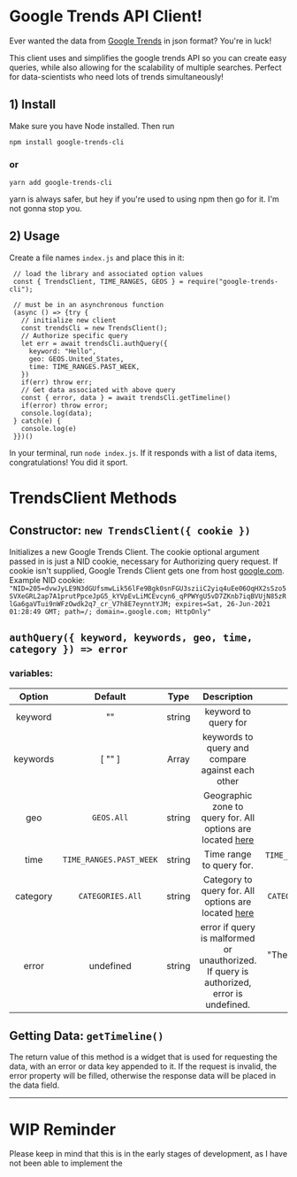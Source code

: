 # Google Trends API Client!
Ever wanted the data from [Google Trends](https://trends.google.com/trends/explore) in json format? You're in luck! 

This client uses and simplifies the google trends API so you can create easy queries, while also allowing for the scalability of multiple searches. Perfect for data-scientists who need lots of trends simultaneously!

## 1) Install
Make sure you have Node installed. Then run

    npm install google-trends-cli
  
### or

    yarn add google-trends-cli

yarn is always safer, but hey if you're used to using npm then go for it. I'm not gonna stop you.

## 2) Usage 
Create a file names `index.js` and place this in it:

     // load the library and associated option values
     const { TrendsClient, TIME_RANGES, GEOS } = require("google-trends-cli");
     
     // must be in an asynchronous function
     (async () => {try {
       // initialize new client
       const trendsCli = new TrendsClient();
       // Authorize specific query
       let err = await trendsCli.authQuery({
         keyword: "Hello",
         geo: GEOS.United_States,
         time: TIME_RANGES.PAST_WEEK,
       })
       if(err) throw err;
       // Get data associated with above query
       const { error, data } = await trendsCli.getTimeline()
       if(error) throw error;
       console.log(data);
     } catch(e) {
       console.log(e)
     }})()

In your terminal, run `node index.js`. If it responds with a list of data items, congratulations! You did it sport.

# TrendsClient Methods

## Constructor: `new TrendsClient({ cookie })`

Initializes a new Google Trends Client. The cookie optional argument passed in is just a NID cookie, necessary for Authorizing query request. If cookie isn't supplied, Google Trends Client gets one from host [google.com](googl.com).
Example NID cookie: `"NID=205=dvwJyLE9N3dGUfsmwLik56lFe9Bgk0snFGU3sziiC2yiq4uEe06OqHX2sSzo5SVXeGRL2ap7A1prutPpceJpG5_kYVpEvLiMCEvcyn6_qPPWYgU5vD7ZKnb7iqBVUjN85zRlGa6gaVTui9nWFzOwdk2q7_cr_V7h8E7eynntYJM; expires=Sat, 26-Jun-2021 01:28:49 GMT; path=/; domain=.google.com; HttpOnly"`

## `authQuery({ keyword, keywords, geo, time, category }) => error` 
### variables:
  | Option | Default | Type  |  Description           | Example |
  |:--------:|:---:|:-------:|:----------------------:|:-------------:|
  | keyword | "" | string | keyword to query for | "Hello" |
  | keywords | [ "" ] | Array | keywords to query and compare against each other | [ "Hello", "Hi" ] |
  | geo  | `GEOS.All` | string | Geographic zone to query for. All options are located [here](/templating/geos.txt) | `GEOS.United_States` | 
  | time | `TIME_RANGES.PAST_WEEK` | string | Time range to query for. | `TIME_RANGES.CUSTOM("11/24/20", "12/24/20")` |
  | category | `CATEGORIES.All` | string | Category to query for. All options are located [here](/templating/categories.txt) | `CATEGORIES.Arts_Entertainment` |
  | error | undefined | string | error if query is malformed or unauthorized. If query is authorized, error is undefined. | "The server cannot process the request because it is malformed." |


## Getting Data: `getTimeline()`
  The return value of this method is a widget that is used for requesting the data, with an error or data key appended to it. If the request is invalid, the error property will be filled, otherwise the response data will be placed in the data field.

---

# WIP Reminder
Please keep in mind that this is in the early stages of development, as I have not been able to implement the 